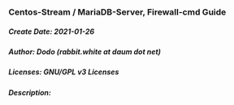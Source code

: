 ### Centos-Stream / MariaDB-Server, Firewall-cmd Guide
##### Create Date: 2021-01-26
##### Author: Dodo (rabbit.white at daum dot net)
##### Licenses: GNU/GPL v3 Licenses
##### Description:
#####
